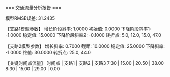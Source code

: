 === 交通流量分析报告 ===

模型RMSE误差: 31.2435

【支路1模型参数】
增长阶段斜率: 1.0000
初始值: 0.0000
下降阶段斜率1: -1.0000
稳定值: 15.0000
下降阶段斜率2: -0.1000
转折点: 5.0, 12.0, 15.0, 47.0

【支路2模型参数】
增长斜率: 0.7000
截距: 10.0000
稳定值: 25.0000
下降斜率: -1.0000
终值: 30.0000
转折点: 25.0, 44.0

【关键时间点流量】
时间点 | 支路1 | 支路2 | 支路3
7:30  | 15.00 | 20.50 | 38.00
8:30  | 15.00 | 29.00 |  0.00
